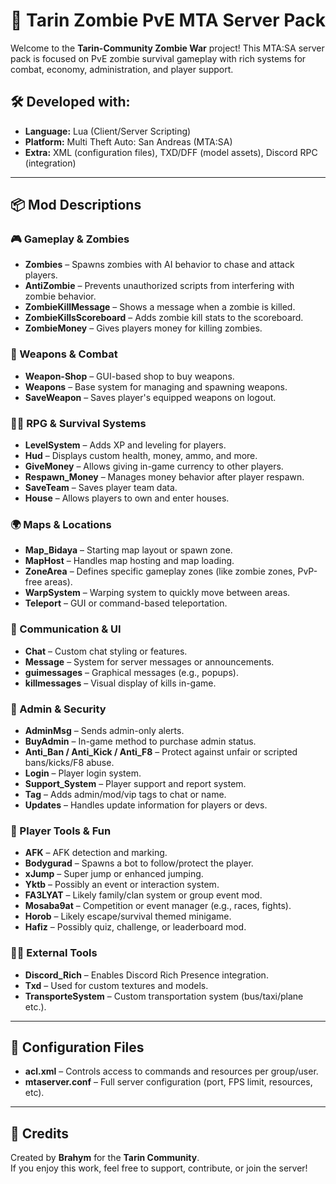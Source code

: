# 🧟 Tarin Zombie PvE MTA Server Pack

Welcome to the **Tarin-Community Zombie War** project! This MTA:SA server pack is focused on PvE zombie survival gameplay with rich systems for combat, economy, administration, and player support.

## 🛠 Developed with:
- **Language:** Lua (Client/Server Scripting)
- **Platform:** Multi Theft Auto: San Andreas (MTA:SA)
- **Extra:** XML (configuration files), TXD/DFF (model assets), Discord RPC (integration)

---

## 📦 Mod Descriptions

### 🎮 Gameplay & Zombies
- **Zombies** – Spawns zombies with AI behavior to chase and attack players.
- **AntiZombie** – Prevents unauthorized scripts from interfering with zombie behavior.
- **ZombieKillMessage** – Shows a message when a zombie is killed.
- **ZombieKillsScoreboard** – Adds zombie kill stats to the scoreboard.
- **ZombieMoney** – Gives players money for killing zombies.

### 🔫 Weapons & Combat
- **Weapon-Shop** – GUI-based shop to buy weapons.
- **Weapons** – Base system for managing and spawning weapons.
- **SaveWeapon** – Saves player's equipped weapons on logout.

### 🧑‍🌾 RPG & Survival Systems
- **LevelSystem** – Adds XP and leveling for players.
- **Hud** – Displays custom health, money, ammo, and more.
- **GiveMoney** – Allows giving in-game currency to other players.
- **Respawn_Money** – Manages money behavior after player respawn.
- **SaveTeam** – Saves player team data.
- **House** – Allows players to own and enter houses.

### 🌍 Maps & Locations
- **Map_Bidaya** – Starting map layout or spawn zone.
- **MapHost** – Handles map hosting and map loading.
- **ZoneArea** – Defines specific gameplay zones (like zombie zones, PvP-free areas).
- **WarpSystem** – Warping system to quickly move between areas.
- **Teleport** – GUI or command-based teleportation.

### 💬 Communication & UI
- **Chat** – Custom chat styling or features.
- **Message** – System for server messages or announcements.
- **guimessages** – Graphical messages (e.g., popups).
- **killmessages** – Visual display of kills in-game.

### 👮 Admin & Security
- **AdminMsg** – Sends admin-only alerts.
- **BuyAdmin** – In-game method to purchase admin status.
- **Anti_Ban / Anti_Kick / Anti_F8** – Protect against unfair or scripted bans/kicks/F8 abuse.
- **Login** – Player login system.
- **Support_System** – Player support and report system.
- **Tag** – Adds admin/mod/vip tags to chat or name.
- **Updates** – Handles update information for players or devs.

### 🧍 Player Tools & Fun
- **AFK** – AFK detection and marking.
- **Bodygurad** – Spawns a bot to follow/protect the player.
- **xJump** – Super jump or enhanced jumping.
- **Yktb** – Possibly an event or interaction system.
- **FA3LYAT** – Likely family/clan system or group event mod.
- **Mosaba9at** – Competition or event manager (e.g., races, fights).
- **Horob** – Likely escape/survival themed minigame.
- **Hafiz** – Possibly quiz, challenge, or leaderboard mod.

### 🧑‍💻 External Tools
- **Discord_Rich** – Enables Discord Rich Presence integration.
- **Txd** – Used for custom textures and models.
- **TransporteSystem** – Custom transportation system (bus/taxi/plane etc.).

---

## 🔐 Configuration Files
- **acl.xml** – Controls access to commands and resources per group/user.
- **mtaserver.conf** – Full server configuration (port, FPS limit, resources, etc).

---

## 📣 Credits
Created by **Brahym** for the **Tarin Community**.  
If you enjoy this work, feel free to support, contribute, or join the server!

